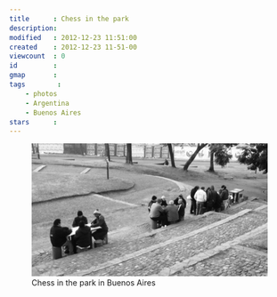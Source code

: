```yaml
---
title      : Chess in the park
description: 
modified   : 2012-12-23 11:51:00
created    : 2012-12-23 11-51-00
viewcount  : 0
id         : 
gmap       : 
tags        :
    - photos
    - Argentina
    - Buenos Aires
stars      : 
---
```


<figure>
    <img src="img/IMG_3902.JPG">
    <figcaption>Chess in the park in Buenos Aires</figcaption>
</figure>

